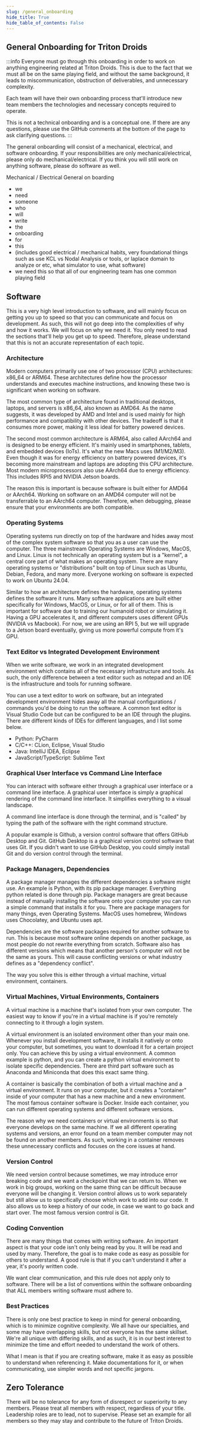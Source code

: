 ```yaml
---
slug: /general_onboarding
hide_title: True
hide_table_of_contents: False
---
```


## General Onboarding for Triton Droids
:::info
Everyone must go through this onboarding in order to work on anything engineering related at Triton Droids. This is due to the fact that we must all be on the same playing field, and without the same background, it leads to miscommunication, obstruction of deliverables, and unnecessary complexity.

Each team will have their own onboarding process that'll introduce new team members the technologies and necessary concepts required to operate.

This is not a technical onboarding and is a conceptual one. If there are any questions, please use the GitHub comments at the bottom of the page to ask clarifying questions.
:::

The general onboarding will consist of a mechanical, electrical, and software onboarding. If your responsibilities are only mechanical/electrical, please only do mechanical/electrical. If you think you will still work on anything software, please do software as well.

Mechanical / Electrical General on boarding
- we
- need
- someone
- who
- will
- write
- the
- onboarding
- for
- this 
- (includes good electrical / mechanical habits, very foundational things such as use KCL vs Nodal Analysis or tools, or laplace domain to analyze or etc, what simulator to use, what software)
- we need this so that all of our engineering team has one common playing field


## Software
This is a very high level introduction to software, and will mainly focus on getting you up to speed so that you can communicate and focus on development. As such, this will not go deep into the complexities of why and how it works. We will focus on why we need it. You only need to read the sections that'll help you get up to speed. Therefore, please understand that this is not an accurate representation of each topic.

### Architecture
Modern computers primarily use one of two processor (CPU) architectures: x86_64 or ARM64. These architectures define how the processor understands and executes machine instructions, and knowing these two is significant when working on software. 

The most common type of architecture found in traditional desktops, laptops, and servers is x86_64, also known as AMD64. As the name suggests, it was developed by AMD and Intel and is used mainly for high performance and compatibility with other devices. The tradeoff is that it consumes more power, making it less ideal for battery powered devices.

The second most common architecture is ARM64, also called AArch64 and is designed to be energy efficient. It's mainly used in smartphones, tablets, and embedded devices (IoTs). It's what the new Macs uses (M1/M2/M3). Even though it was for energy efficiency on battery powered devices, it's becoming more mainstream and laptops are adopting this CPU architecture. Most modern microprocessors also use AArch64 due to energy efficiency. This includes RPI5 and NVIDIA Jetson boards.

The reason this is important is because software is built either for AMD64 or AArch64. Working on software on an AMD64 computer will not be transferrable to an AArch64 computer. Therefore, when debugging, please ensure that your environments are both compatible. 

### Operating Systems
Operating systems run directly on top of the hardware and hides away most of the complex system software so that you as a user can use the computer. The three mainstream Operating Systems are Windows, MacOS, and Linux. Linux is not technically an operating system but is a "kernel", a central core part of what makes an operating system. There are many operating systems or "distributions" built on top of Linux such as Ubuntu, Debian, Fedora, and many more. Everyone working on software is expected to work on Ubuntu 24.04. 

Similar to how an architecture defines the hardware, operating systems defines the software it runs. Many software applications are built either specifically for Windows, MacOS, or Linux, or for all of them. This is important for software due to training our humanoid robot or simulating it. Having a GPU accelerates it, and different computers uses different GPUs (NVIDIA vs Macbook). For now, we are using an RPI 5, but we will upgrade to a Jetson board eventually, giving us more powerful compute from it's GPU.

### Text Editor vs Integrated Development Environment
When we write software, we work in an integrated development environment which contains all of the necessary infrastructure and tools. As such, the only difference between a text editor such as notepad and an IDE is the infrastructure and tools for running software. 

You can use a text editor to work on software, but an integrated development environment hides away all the manual configurations / commands you'd be doing to run the software. A common text editor is Visual Studio Code but can be configured to be an IDE through the plugins. There are different kinds of IDEs for different languages, and I list some below.

- Python: PyCharm
- C/C++: CLion, Eclipse, Visual Studio
- Java: IntelliJ IDEA, Eclipse
- JavaScript/TypeScript: Sublime Text

### Graphical User Interface vs Command Line Interface
You can interact with software either through a graphical user interface or a command line interface. A graphical user interface is simply a graphical rendering of the command line interface. It simplifies everything to a visual landscape. 

A command line interface is done through the terminal, and is "called" by typing the path of the software with the right command structure. 

A popular example is Github, a version control software that offers GitHub Desktop and Git. GitHub Desktop is a graphical version control software that uses Git. If you didn't want to use GitHub Desktop, you could simply install Git and do version control through the terminal.

### Package Managers, Dependencies
A package manager manages the different dependencies a software might use. An example is Python, with its pip package manager. Everything python related is done through pip. Package managers are great because instead of manually installing the software onto your computer you can run a simple command that installs it for you. There are package managers for many things, even Operating Systems. MacOS uses homebrew, Windows uses Chocolatey, and Ubuntu uses apt.

Dependencies are the software packages required for another software to run. This is because most software online depends on another package, as most people do not rewrite everything from scratch. Software also has different versions which means that another person's computer will not be the same as yours. This will cause conflicting versions or what industry defines as a "dependency conflict".

The way you solve this is either through a virtual machine, virtual environment, containers.

### Virtual Machines, Virtual Environments, Containers
A virtual machine is a machine that's isolated from your own computer. The easiest way to know if you're in a virtual machine is if you're remotely connecting to it through a login system.

A virtual environment is an isolated environment other than your main one. Whenever you install development software, it installs it natively or onto your computer, but sometimes, you want to download it for a certain project only. You can achieve this by using a virtual environment. A common example is python, and you can create a python virtual environment to isolate specific dependencies. There are third part software such as Anaconda and Miniconda that does this exact same thing.

A container is basically the combination of both a virtual machine and a virtual environment. It runs on your computer, but it creates a "container" inside of your computer that has a new machine and a new environment. The most famous container software is Docker. Inside each container, you can run different operating systems and different software versions. 

The reason why we need containers or virtual environments is so that everyone develops on the same machine. If we all different operating systems and versions, an error found on a team member computer may not be found on another members. As such, working in a container removes these unnecessary conflicts and focuses on the core issues at hand. 

### Version Control
We need version control because sometimes, we may introduce error breaking code and we want a checkpoint that we can return to. When we work in big groups, working on the same thing can be difficult because everyone will be changing it. Version control allows us to work separately but still allow us to specifically choose which work to add into our code. It also allows us to keep a history of our code, in case we want to go back and start over. The most famous version control is Git.

### Coding Convention
There are many things that comes with writing software. An important aspect is that your code isn't only being read by you. It will be read and used by many. Therefore, the goal is to make code as easy as possible for others to understand. A good rule is that if you can't understand it after a year, it's poorly written code. 

We want clear communication, and this rule does not apply only to software. There will be a list of conventions within the software onboarding that ALL members writing software must adhere to.

### Best Practices
There is only one best practice to keep in mind for general onboarding, which is to minimize cognitive complexity. We all have our specialties, and some may have overlapping skills, but not everyone has the same skillset. We're all unique with differing skills, and as such, it is in our best interest to minimize the time and effort needed to understand the work of others.

What I mean is that if you are creating software, make it as easy as possible to understand when referencing it. Make documentations for it, or when communicating, use simpler words and not specific jargons.

## Zero Tolerance
There will be no tolerance for any form of disrespect or superiority to any members. Please treat all members with respect, regardless of your title. Leadership roles are to lead, not to supervise. Please set an example for all members so they may stay and contribute to the future of Triton Droids.
